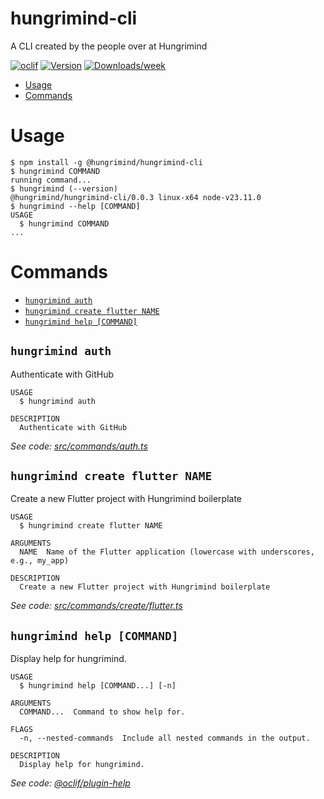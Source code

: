 hungrimind-cli
=================

A CLI created by the people over at Hungrimind


[![oclif](https://img.shields.io/badge/cli-oclif-brightgreen.svg)](https://oclif.io)
[![Version](https://img.shields.io/npm/v/hungrimind-cli.svg)](https://npmjs.org/package/hungrimind-cli)
[![Downloads/week](https://img.shields.io/npm/dw/hungrimind-cli.svg)](https://npmjs.org/package/hungrimind-cli)


<!-- toc -->
* [Usage](#usage)
* [Commands](#commands)
<!-- tocstop -->
# Usage
<!-- usage -->
```sh-session
$ npm install -g @hungrimind/hungrimind-cli
$ hungrimind COMMAND
running command...
$ hungrimind (--version)
@hungrimind/hungrimind-cli/0.0.3 linux-x64 node-v23.11.0
$ hungrimind --help [COMMAND]
USAGE
  $ hungrimind COMMAND
...
```
<!-- usagestop -->
# Commands
<!-- commands -->
* [`hungrimind auth`](#hungrimind-auth)
* [`hungrimind create flutter NAME`](#hungrimind-create-flutter-name)
* [`hungrimind help [COMMAND]`](#hungrimind-help-command)

## `hungrimind auth`

Authenticate with GitHub

```
USAGE
  $ hungrimind auth

DESCRIPTION
  Authenticate with GitHub
```

_See code: [src/commands/auth.ts](https://github.com/hungrimind/hungrimind-cli/blob/v0.0.3/src/commands/auth.ts)_

## `hungrimind create flutter NAME`

Create a new Flutter project with Hungrimind boilerplate

```
USAGE
  $ hungrimind create flutter NAME

ARGUMENTS
  NAME  Name of the Flutter application (lowercase with underscores, e.g., my_app)

DESCRIPTION
  Create a new Flutter project with Hungrimind boilerplate
```

_See code: [src/commands/create/flutter.ts](https://github.com/hungrimind/hungrimind-cli/blob/v0.0.3/src/commands/create/flutter.ts)_

## `hungrimind help [COMMAND]`

Display help for hungrimind.

```
USAGE
  $ hungrimind help [COMMAND...] [-n]

ARGUMENTS
  COMMAND...  Command to show help for.

FLAGS
  -n, --nested-commands  Include all nested commands in the output.

DESCRIPTION
  Display help for hungrimind.
```

_See code: [@oclif/plugin-help](https://github.com/oclif/plugin-help/blob/v6.2.27/src/commands/help.ts)_
<!-- commandsstop -->
